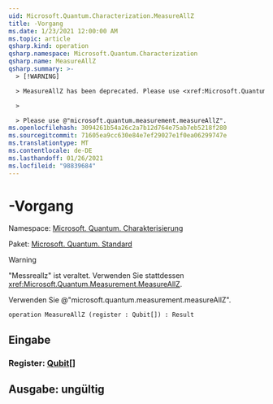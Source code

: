 ```yaml
---
uid: Microsoft.Quantum.Characterization.MeasureAllZ
title: -Vorgang
ms.date: 1/23/2021 12:00:00 AM
ms.topic: article
qsharp.kind: operation
qsharp.namespace: Microsoft.Quantum.Characterization
qsharp.name: MeasureAllZ
qsharp.summary: >-
  > [!WARNING]

  > MeasureAllZ has been deprecated. Please use <xref:Microsoft.Quantum.Measurement.MeasureAllZ> instead.

  >

  > Please use @"microsoft.quantum.measurement.measureAllZ".
ms.openlocfilehash: 3094261b54a26c2a7b12d764e75ab7eb5218f280
ms.sourcegitcommit: 71605ea9cc630e84e7ef29027e1f0ea06299747e
ms.translationtype: MT
ms.contentlocale: de-DE
ms.lasthandoff: 01/26/2021
ms.locfileid: "98839684"
---
```

# <a name="measureallz-operation"></a>-Vorgang

Namespace: [Microsoft. Quantum. Charakterisierung](xref:Microsoft.Quantum.Characterization)

Paket: [Microsoft. Quantum. Standard](https://nuget.org/packages/Microsoft.Quantum.Standard)


> [!WARNING]
> "Messreallz" ist veraltet. Verwenden Sie stattdessen <xref:Microsoft.Quantum.Measurement.MeasureAllZ>.
>
> Verwenden Sie @"microsoft.quantum.measurement.measureAllZ".



```qsharp
operation MeasureAllZ (register : Qubit[]) : Result
```


## <a name="input"></a>Eingabe

### <a name="register--qubit"></a>Register: [Qubit](xref:microsoft.quantum.lang-ref.qubit)[]





## <a name="output--__invalidresult__"></a>Ausgabe: __ungültig <Result>__

